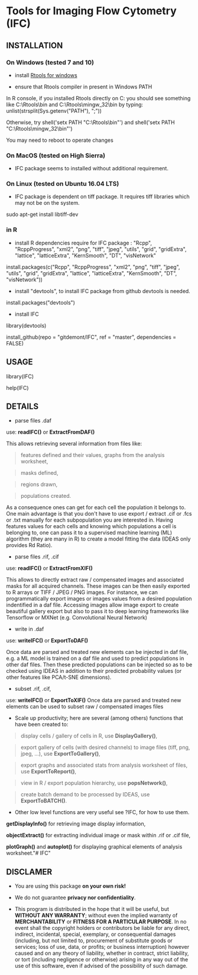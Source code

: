 # Tools for Imaging Flow Cytometry (IFC)

## INSTALLATION

### On Windows (tested 7 and 10)

- install [Rtools for windows](https://cran.r-project.org/bin/windows/Rtools/)

- ensure that Rtools compiler  in present in Windows PATH

In R console, if you installed Rtools directly on C: you should see something like C:\\Rtools\\bin and C:\\Rtools\\mingw_32\\bin by typing: unlist(strsplit(Sys.getenv("PATH"), ";"))

Otherwise, try shell('setx PATH "C:\\Rtools\\bin"') and shell('setx PATH "C:\\Rtools\\mingw_32\\bin"')

You may need to reboot to operate changes

### On MacOS (tested on High Sierra)

- IFC package seems to installed without additional requirement.

### On Linux (tested on Ubuntu 16.04 LTS)

- IFC package is dependent on tiff package. It requires tiff libraries which may not be on the system.

sudo apt-get install libtiff-dev 

### in R

- install R dependencies require for IFC package : "Rcpp", "RcppProgress", "xml2", "png", "tiff", "jpeg", "utils", "grid", "gridExtra", "lattice", "latticeExtra", "KernSmooth", "DT", "visNetwork"

install.packages(c("Rcpp", "RcppProgress", "xml2", "png", "tiff", "jpeg", "utils", "grid", "gridExtra", "lattice", "latticeExtra", "KernSmooth", "DT", "visNetwork"))

- install "devtools", to install IFC package from github devtools is needed.

install.packages("devtools")

- install IFC

library(devtools)

install_github(repo = "gitdemont/IFC", ref = "master", dependencies = FALSE)


## USAGE

library(IFC)

help(IFC)

## DETAILS

- parse files .daf

use: **readIFC()** or **ExtractFromDAF()**

This allows retrieving several information from files like: 

> features defined and their values, graphs from the analysis worksheet,

> masks defined,

> regions drawn,

> populations created.

As a consequence ones can get for each cell the population it belongs to. 
One main advantage is that you don't have to use export / extract .cif or .fcs or .txt manually for each subpopulation you are interested in.
Having features values for each cells and knowing which populations a cell is belonging to, one can pass it to a supervised machine learning (ML) algorithm (they are many in R) to create a model fitting the data (IDEAS only provides Rd Ratio).

- parse files .rif, .cif

use: **readIFC()** or **ExtractFromXIF()**

This allows to directly extract raw / compensated images and associated masks for all acquired channels. These images can be then easily exported to R arrays or TIFF / JPEG / PNG images.
For instance, we can programmatically export images or images values from a desired population indentified in a daf file.
Accessing images allow image export to create beautiful gallery export but also to pass it to deep learning frameworks like Tensorflow or MXNet (e.g. Convolutional Neural Network)

- write in .daf

use: **writeIFC()** or **ExportToDAF()**

Once data are parsed and treated new elements can be injected in daf file, e.g. a ML model is trained on a daf file and used to predict populations in other daf files.
Then these predicted populations can be injected so as to be checked using IDEAS in addition to their predicted probability values (or other features like PCA/t-SNE dimensions).

- subset .rif, .cif,

use: **writeIFC()** or **ExportToXIF()**
Once data are parsed and treated new elements can be used to subset raw / compensated images files

- Scale up productivity; here are several (among others) functions that have been created to:

> display cells / gallery of cells in R, use **DisplayGallery()**,

> export gallery of cells (with desired channels) to image files (tiff, png, jpeg, …), use **ExportToGallery()**,

> export graphs and associated stats from analysis worksheet of files, use **ExportToReport()**,

> view in R / export population hierarchy, use **popsNetwork()**,

> create batch demand to be processed by IDEAS, use **ExportToBATCH()**.

- Other low level functions are very useful see ?IFC, for how to use them.

**getDisplayInfo()** for retrieving image display information,

**objectExtract()** for extracting individual image or mask within .rif or .cif file,

**plotGraph()** and  **autoplot()** for displaying graphical elements of analysis worksheet."# IFC" 

## DISCLAMER

- You are using this package **on your own risk!**

- We do not guarantee **privacy nor confidentiality**.

- This program is distributed in the hope that it will be useful, but **WITHOUT ANY WARRANTY**; without even the implied warranty of **MERCHANTABILITY** or **FITNESS FOR A PARTICULAR PURPOSE**. In no event shall the copyright holders or contributors be liable for any direct, indirect, incidental, special, exemplary, or consequential damages (including, but not limited to, procurement of substitute goods or services; loss of use, data, or profits; or business interruption) however caused and on any theory of liability, whether in contract, strict liability, or tort (including negligence or otherwise) arising in any way out of the use of this software, even if advised of the possibility of such damage.
